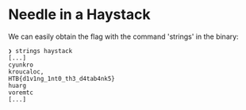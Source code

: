 # Needle in a Haystack

We can easily obtain the flag with the command 'strings' in the binary:
```
❯ strings haystack 
[...]
cyunkro
kroucaloc,
HTB{d1v1ng_1nt0_th3_d4tab4nk5}
huarg
voremtc
[...]
```
